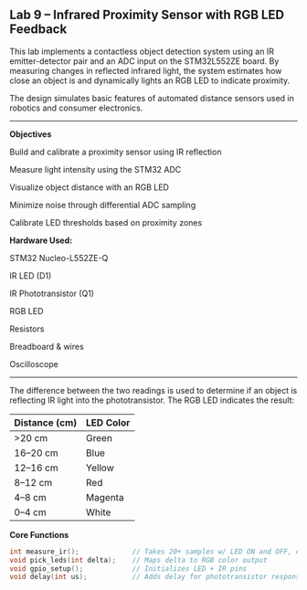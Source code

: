 ## Lab 9 – Infrared Proximity Sensor with RGB LED Feedback ##

This lab implements a contactless object detection system using an IR emitter-detector pair and an ADC input on the STM32L552ZE board. By measuring changes in reflected infrared light, the system estimates how close an object is and dynamically lights an RGB LED to indicate proximity.

The design simulates basic features of automated distance sensors used in robotics and consumer electronics.

---

**Objectives**

Build and calibrate a proximity sensor using IR reflection

Measure light intensity using the STM32 ADC

Visualize object distance with an RGB LED

Minimize noise through differential ADC sampling

Calibrate LED thresholds based on proximity zones


**Hardware Used:**

STM32 Nucleo-L552ZE-Q

IR LED (D1)

IR Phototransistor (Q1)

RGB LED  

Resistors

Breadboard & wires

Oscilloscope

---

The difference between the two readings is used to determine if an object is reflecting IR light into the phototransistor. The RGB LED indicates the result:

| Distance (cm) | LED Color |
|---------------|-----------|
| >20 cm        | Green     |
| 16–20 cm      | Blue      |
| 12–16 cm      | Yellow    |
| 8–12 cm       | Red       |
| 4–8 cm        | Magenta   |
| 0–4 cm        | White     |


**Core Functions**
```c
int measure_ir();             // Takes 20+ samples w/ LED ON and OFF, computes difference
void pick_leds(int delta);    // Maps delta to RGB color output
void gpio_setup();            // Initializes LED + IR pins
void delay(int us);           // Adds delay for phototransistor response
